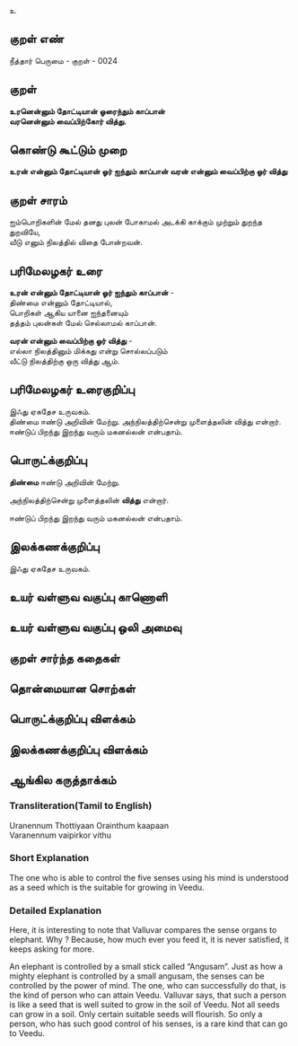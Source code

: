 உ

## குறள் எண் 

நீத்தார் பெருமை - குறள் - 0024  

## குறள் 

**உரனென்னும் தோட்டியான் ஓரைந்தும் காப்பான்  
வரனென்னும் வைப்பிற்கோர் வித்து.**

## கொண்டு கூட்டும் முறை

**உரன் என்னும் தோட்டியான் ஓர் ஐந்தும் காப்பான் வரன் என்னும் வைப்பிற்கு ஓர் வித்து** 

## குறள் சாரம் 

ஐம்பொறிகளின் மேல் தனது புலன் போகாமல் அடக்கி காக்கும் முற்றும் துறந்த துறவியே,  
வீடு எனும் நிலத்தில் விதை போன்றவன்.  

## பரிமேலழகர் உரை

**உரன் என்னும் தோட்டியான் ஓர் ஐந்தும் காப்பான்** -  
திண்மை என்னும் தோட்டியால்,  
பொறிகள் ஆகிய யானை ஐந்தனையும்  
தத்தம் புலன்கள் மேல் செல்லாமல் காப்பான்.  

**வரன் என்னும் வைப்பிற்கு ஓர் வித்து** -  
எல்லா நிலத்தினும் மிக்கது என்று சொல்லப்படும்  
வீட்டு நிலத்திற்கு ஒரு வித்து ஆம்.

## பரிமேலழகர் உரைகுறிப்பு   

இஃது ஏகதேச உருவகம்.  
திண்மை ஈண்டு அறிவின் மேற்று. 
அந்நிலத்திற்சென்று முளைத்தலின் வித்து என்றார்.
ஈண்டுப் பிறந்து இறந்து வரும் மகனல்லன் என்பதாம்.  

## பொருட்க்குறிப்பு 

**திண்மை** ஈண்டு அறிவின் மேற்று.  

அந்நிலத்திற்சென்று முளைத்தலின் **வித்து** என்றார்.  

ஈண்டுப் பிறந்து இறந்து வரும் மகனல்லன் என்பதாம். 

## இலக்கணக்குறிப்பு  

இஃது ஏகதேச உருவகம்.   

## உயர் வள்ளுவ வகுப்பு காணொளி


## உயர் வள்ளுவ வகுப்பு ஒலி அமைவு 

 
## குறள் சார்ந்த கதைகள் 


## தொன்மையான சொற்கள்


## பொருட்க்குறிப்பு விளக்கம்


## இலக்கணக்குறிப்பு விளக்கம்


## ஆங்கில கருத்தாக்கம் 
### Transliteration(Tamil to English)   
Uranennum Thottiyaan Orainthum kaapaan  
Varanennum vaipirkor vithu  

### Short Explanation
The one who is able to control the five senses using his mind is understood as a seed which is the suitable for growing in Veedu.  

### Detailed Explanation 
Here, it is interesting to note that Valluvar compares the sense organs to elephant. Why ? Because, how much ever you feed it, it is never satisfied, it keeps asking for more.  

An elephant is controlled by a small stick called “Angusam”. Just as how a mighty elephant is controlled by a small angusam, the senses can be controlled by the power of mind. The one, who can successfully do that, is the kind of person who can attain Veedu. Valluvar says, that such a person is like a seed that is well suited to grow in the soil of Veedu. Not all seeds can grow in a soil. Only certain suitable seeds will flourish. So only a person, who has such good control of his senses, is a rare kind that can go to Veedu. 
